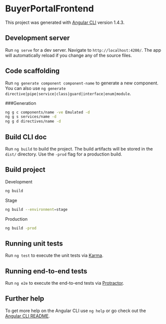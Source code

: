 # BuyerPortalFrontend

This project was generated with [Angular CLI](https://github.com/angular/angular-cli) version 1.4.3.

## Development server

Run `ng serve` for a dev server. Navigate to `http://localhost:4200/`. The app will automatically reload if you change any of the source files.

## Code scaffolding

Run `ng generate component component-name` to generate a new component. You can also use `ng generate directive|pipe|service|class|guard|interface|enum|module`.

###Generation

```bash
ng g c components/name -ve Emulated -d
ng g s services/name -d
ng g d directives/name -d
```


## Build CLI doc

Run `ng build` to build the project. The build artifacts will be stored in the `dist/` directory. Use the `-prod` flag for a production build.

## Build project

Development

```bash
ng build
```

Stage

```bash
ng build --environment=stage
```

Production

```bash
ng build -prod
```

## Running unit tests

Run `ng test` to execute the unit tests via [Karma](https://karma-runner.github.io).

## Running end-to-end tests

Run `ng e2e` to execute the end-to-end tests via [Protractor](http://www.protractortest.org/).

## Further help

To get more help on the Angular CLI use `ng help` or go check out the [Angular CLI README](https://github.com/angular/angular-cli/blob/master/README.md).
